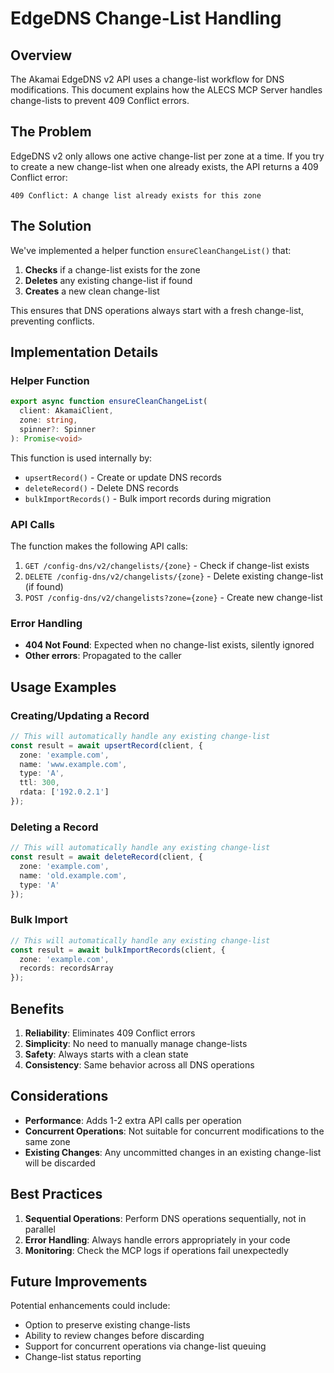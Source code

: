 # EdgeDNS Change-List Handling

## Overview

The Akamai EdgeDNS v2 API uses a change-list workflow for DNS modifications. This document explains how the ALECS MCP Server handles change-lists to prevent 409 Conflict errors.

## The Problem

EdgeDNS v2 only allows one active change-list per zone at a time. If you try to create a new change-list when one already exists, the API returns a 409 Conflict error:

```
409 Conflict: A change list already exists for this zone
```

## The Solution

We've implemented a helper function `ensureCleanChangeList()` that:

1. **Checks** if a change-list exists for the zone
2. **Deletes** any existing change-list if found
3. **Creates** a new clean change-list

This ensures that DNS operations always start with a fresh change-list, preventing conflicts.

## Implementation Details

### Helper Function

```typescript
export async function ensureCleanChangeList(
  client: AkamaiClient,
  zone: string,
  spinner?: Spinner
): Promise<void>
```

This function is used internally by:
- `upsertRecord()` - Create or update DNS records
- `deleteRecord()` - Delete DNS records
- `bulkImportRecords()` - Bulk import records during migration

### API Calls

The function makes the following API calls:

1. `GET /config-dns/v2/changelists/{zone}` - Check if change-list exists
2. `DELETE /config-dns/v2/changelists/{zone}` - Delete existing change-list (if found)
3. `POST /config-dns/v2/changelists?zone={zone}` - Create new change-list

### Error Handling

- **404 Not Found**: Expected when no change-list exists, silently ignored
- **Other errors**: Propagated to the caller

## Usage Examples

### Creating/Updating a Record

```typescript
// This will automatically handle any existing change-list
const result = await upsertRecord(client, {
  zone: 'example.com',
  name: 'www.example.com',
  type: 'A',
  ttl: 300,
  rdata: ['192.0.2.1']
});
```

### Deleting a Record

```typescript
// This will automatically handle any existing change-list
const result = await deleteRecord(client, {
  zone: 'example.com',
  name: 'old.example.com',
  type: 'A'
});
```

### Bulk Import

```typescript
// This will automatically handle any existing change-list
const result = await bulkImportRecords(client, {
  zone: 'example.com',
  records: recordsArray
});
```

## Benefits

1. **Reliability**: Eliminates 409 Conflict errors
2. **Simplicity**: No need to manually manage change-lists
3. **Safety**: Always starts with a clean state
4. **Consistency**: Same behavior across all DNS operations

## Considerations

- **Performance**: Adds 1-2 extra API calls per operation
- **Concurrent Operations**: Not suitable for concurrent modifications to the same zone
- **Existing Changes**: Any uncommitted changes in an existing change-list will be discarded

## Best Practices

1. **Sequential Operations**: Perform DNS operations sequentially, not in parallel
2. **Error Handling**: Always handle errors appropriately in your code
3. **Monitoring**: Check the MCP logs if operations fail unexpectedly

## Future Improvements

Potential enhancements could include:
- Option to preserve existing change-lists
- Ability to review changes before discarding
- Support for concurrent operations via change-list queuing
- Change-list status reporting